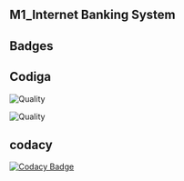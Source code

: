 ## M1_Internet Banking System

## Badges

## Codiga

![Quality](https://api.codiga.io/project/32417/score/svg)

![Quality](https://api.codiga.io/project/32417/status/svg)

## codacy

[![Codacy Badge](https://app.codacy.com/project/badge/Grade/ffb7b6ff4f9241d899cc7ef9447df618)](https://www.codacy.com/gh/akkivanguu/p3---Copy/dashboard?utm_source=github.com&amp;utm_medium=referral&amp;utm_content=akkivanguu/p3---Copy&amp;utm_campaign=Badge_Grade)
